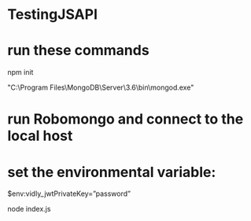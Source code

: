 # TestingJSAPI

# run these commands


npm init

"C:\Program Files\MongoDB\Server\3.6\bin\mongod.exe"

# run Robomongo and connect to the local host
# set the environmental variable: 

$env:vidly_jwtPrivateKey=”password”

node index.js
